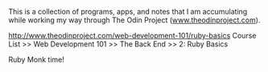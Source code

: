 This is a collection of programs, apps, and notes that I am accumulating while working my way through The Odin Project (www.theodinproject.com).

http://www.theodinproject.com/web-development-101/ruby-basics
Course List >> Web Development 101 >> The Back End >> 2: Ruby Basics

Ruby Monk time!